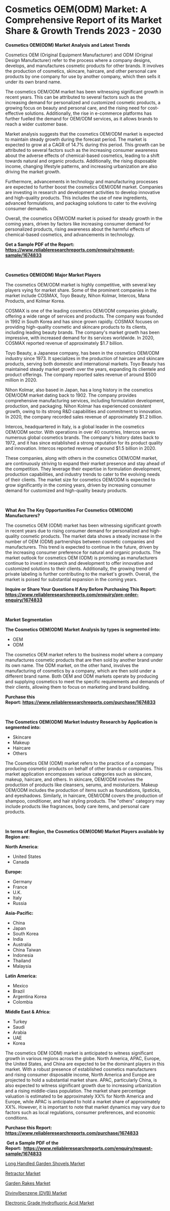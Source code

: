 <p><h1>Cosmetics OEM(ODM) Market: A Comprehensive Report of its Market Share & Growth Trends 2023 - 2030</h1></p><p><strong>Cosmetics OEM(ODM) Market Analysis and Latest Trends</strong></p>
<p><p>Cosmetics OEM (Original Equipment Manufacturer) and ODM (Original Design Manufacturer) refer to the process where a company designs, develops, and manufactures cosmetic products for other brands. It involves the production of cosmetics, skincare, haircare, and other personal care products by one company for use by another company, which then sells it under its own brand name.</p><p>The cosmetics OEM/ODM market has been witnessing significant growth in recent years. This can be attributed to several factors such as the increasing demand for personalized and customized cosmetic products, a growing focus on beauty and personal care, and the rising need for cost-effective solutions. Additionally, the rise in e-commerce platforms has further fuelled the demand for OEM/ODM services, as it allows brands to reach a wider customer base.</p><p>Market analysis suggests that the cosmetics OEM/ODM market is expected to maintain steady growth during the forecast period. The market is expected to grow at a CAGR of 14.7% during this period. This growth can be attributed to several factors such as the increasing consumer awareness about the adverse effects of chemical-based cosmetics, leading to a shift towards natural and organic products. Additionally, the rising disposable income, changing lifestyle patterns, and increasing urbanization are also driving the market growth.</p><p>Furthermore, advancements in technology and manufacturing processes are expected to further boost the cosmetics OEM/ODM market. Companies are investing in research and development activities to develop innovative and high-quality products. This includes the use of new ingredients, advanced formulations, and packaging solutions to cater to the evolving consumer demands.</p><p>Overall, the cosmetics OEM/ODM market is poised for steady growth in the coming years, driven by factors like increasing consumer demand for personalized products, rising awareness about the harmful effects of chemical-based cosmetics, and advancements in technology.</p></p>
<p><strong>Get a Sample PDF of the Report:&nbsp; <a href="https://www.reliableresearchreports.com/enquiry/request-sample/1674833">https://www.reliableresearchreports.com/enquiry/request-sample/1674833</a></strong></p>
<p>&nbsp;</p>
<p><strong>Cosmetics OEM(ODM) Major Market Players</strong></p>
<p><p>The cosmetics OEM/ODM market is highly competitive, with several key players vying for market share. Some of the prominent companies in the market include COSMAX, Toyo Beauty, Nihon Kolmar, Intercos, Mana Products, and Kolmar Korea.</p><p>COSMAX is one of the leading cosmetics OEM/ODM companies globally, offering a wide range of services and products. The company was founded in 1992 in South Korea and has since grown rapidly. COSMAX focuses on providing high-quality cosmetic and skincare products to its clients, including leading beauty brands. The company's market growth has been impressive, with increased demand for its services worldwide. In 2020, COSMAX reported revenue of approximately $1.7 billion.</p><p>Toyo Beauty, a Japanese company, has been in the cosmetics OEM/ODM industry since 1973. It specializes in the production of haircare and skincare products, serving both domestic and international markets. Toyo Beauty has maintained steady market growth over the years, expanding its clientele and product offerings. The company reported sales revenue of around $500 million in 2020.</p><p>Nihon Kolmar, also based in Japan, has a long history in the cosmetics OEM/ODM market dating back to 1902. The company provides comprehensive manufacturing services, including formulation development, production, and packaging. Nihon Kolmar has experienced consistent growth, owing to its strong R&D capabilities and commitment to innovation. In 2020, the company recorded sales revenue of approximately $1.2 billion.</p><p>Intercos, headquartered in Italy, is a global leader in the cosmetics OEM/ODM sector. With operations in over 40 countries, Intercos serves numerous global cosmetics brands. The company's history dates back to 1972, and it has since established a strong reputation for its product quality and innovation. Intercos reported revenue of around $1.5 billion in 2020.</p><p>These companies, along with others in the cosmetics OEM/ODM market, are continuously striving to expand their market presence and stay ahead of the competition. They leverage their expertise in formulation development, production capabilities, and industry trends to cater to the evolving needs of their clients. The market size for cosmetics OEM/ODM is expected to grow significantly in the coming years, driven by increasing consumer demand for customized and high-quality beauty products.</p></p>
<p>&nbsp;</p>
<p><strong>What Are The Key Opportunities For Cosmetics OEM(ODM) Manufacturers?</strong></p>
<p><p>The cosmetics OEM (ODM) market has been witnessing significant growth in recent years due to rising consumer demand for personalized and high-quality cosmetic products. The market data shows a steady increase in the number of OEM (ODM) partnerships between cosmetic companies and manufacturers. This trend is expected to continue in the future, driven by the increasing consumer preference for natural and organic products. The market outlook for cosmetics OEM (ODM) is promising as manufacturers continue to invest in research and development to offer innovative and customized solutions to their clients. Additionally, the growing trend of private labeling is further contributing to the market's growth. Overall, the market is poised for substantial expansion in the coming years.</p></p>
<p><strong>Inquire or Share Your Questions If Any Before Purchasing This Report: <a href="https://www.reliableresearchreports.com/enquiry/pre-order-enquiry/1674833">https://www.reliableresearchreports.com/enquiry/pre-order-enquiry/1674833</a></strong></p>
<p>&nbsp;</p>
<p><strong>Market Segmentation</strong></p>
<p><strong>The Cosmetics OEM(ODM) Market Analysis by types is segmented into:</strong></p>
<p><ul><li>OEM</li><li>ODM</li></ul></p>
<p><p>The cosmetics OEM market refers to the business model where a company manufactures cosmetic products that are then sold by another brand under its own name. The ODM market, on the other hand, involves the manufacturing of cosmetics by a company, which are then sold under a different brand name. Both OEM and ODM markets operate by producing and supplying cosmetics to meet the specific requirements and demands of their clients, allowing them to focus on marketing and brand building.</p></p>
<p><strong>Purchase this Report:&nbsp;<a href="https://www.reliableresearchreports.com/purchase/1674833">https://www.reliableresearchreports.com/purchase/1674833</a></strong></p>
<p>&nbsp;</p>
<p><strong>The Cosmetics OEM(ODM) Market Industry Research by Application is segmented into:</strong></p>
<p><ul><li>Skincare</li><li>Makeup</li><li>Haircare</li><li>Others</li></ul></p>
<p><p>The Cosmetics OEM (ODM) market refers to the practice of a company producing cosmetic products on behalf of other brands or companies. This market application encompasses various categories such as skincare, makeup, haircare, and others. In skincare, OEM/ODM involves the production of products like cleansers, serums, and moisturizers. Makeup OEM/ODM includes the production of items such as foundations, lipsticks, and eyeshadows. Similarly, in haircare, OEM/ODM covers the production of shampoo, conditioner, and hair styling products. The "others" category may include products like fragrances, body care items, and personal care products.</p></p>
<p>&nbsp;</p>
<p><strong>In terms of Region, the Cosmetics OEM(ODM) Market Players available by Region are:</strong></p>
<p>
    <p> <strong> North America: </strong>
        <ul>
            <li>United States</li>
            <li>Canada</li>
        </ul>
        </p> 
    <p> <strong> Europe: </strong>
        <ul>
            <li>Germany</li>
            <li>France</li>
            <li>U.K.</li>
            <li>Italy</li>
            <li>Russia</li>
        </ul>
        </p> 
    <p> <strong> Asia-Pacific: </strong>
        <ul>
            <li>China</li>
            <li>Japan</li>
            <li>South Korea</li>
            <li>India</li>
            <li>Australia</li>
            <li>China Taiwan</li>
            <li>Indonesia</li>
            <li>Thailand</li>
            <li>Malaysia</li>
        </ul>
        </p> 
    <p> <strong> Latin America: </strong>
        <ul>
            <li>Mexico</li>
            <li>Brazil</li>
            <li>Argentina Korea</li>
            <li>Colombia</li>
        </ul>
        </p> 
    <p> <strong> Middle East & Africa: </strong>
        <ul>
            <li>Turkey</li>
            <li>Saudi</li>
            <li>Arabia</li>
            <li>UAE</li>
            <li>Korea</li>
        </ul>
    </p>
    </p>
<p><p>The cosmetics OEM (ODM) market is anticipated to witness significant growth in various regions across the globe. North America, APAC, Europe, the United States, and China are expected to be the dominant players in this market. With a robust presence of established cosmetics manufacturers and rising consumer disposable income, North America and Europe are projected to hold a substantial market share. APAC, particularly China, is also expected to witness significant growth due to increasing urbanization and a rising middle-class population. The market share percentage valuation is estimated to be approximately XX% for North America and Europe, while APAC is anticipated to hold a market share of approximately XX%. However, it is important to note that market dynamics may vary due to factors such as local regulations, consumer preferences, and economic conditions.</p></p>
<p><strong>Purchase this Report: <a href="https://www.reliableresearchreports.com/purchase/1674833">https://www.reliableresearchreports.com/purchase/1674833</a></strong></p>
<p>&nbsp;<strong>Get a Sample PDF of the Report:&nbsp;&nbsp;<a href="https://www.reliableresearchreports.com/enquiry/request-sample/1674833">https://www.reliableresearchreports.com/enquiry/request-sample/1674833</a></strong></p>
<p><strong></strong></p>
<p><p><a href="https://github.com/mabutironaldo/Market-Research-Report-List-1/blob/main/long-handled-garden-shovels-market.md">Long Handled Garden Shovels Market</a></p><p><a href="https://www.linkedin.com/pulse/retractor-market-insights-players-forecast-till-2030-nthac/">Retractor Market</a></p><p><a href="https://github.com/lbird53714/Market-Research-Report-List-1/blob/main/garden-rakes-market.md">Garden Rakes Market</a></p><p><a href="https://medium.com/@raymondgray765/divinylbenzene-dvb-market-analysis-and-sze-forecasted-for-period-from-2023-to-2030-08e3b9865059">Divinylbenzene (DVB) Market</a></p><p><a href="https://medium.com/@marcellakin2023/electronic-grade-hydrofluoric-acid-market-size-cagr-trends-2024-2030-828a698166bf">Electronic Grade Hydrofluoric Acid Market</a></p></p>